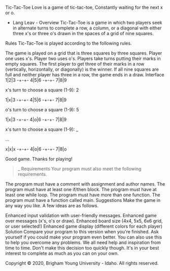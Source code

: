 Tic-Tac-Toe
Love is a game of tic-tac-toe,
Constantly waiting for the next x or o.

- Lang Leav -
Overview
Tic-Tac-Toe is a game in which two players seek in alternate turns to complete a row, a column, or a diagonal with either three x's or three o's drawn in the spaces of a grid of nine squares.

Rules
Tic-Tac-Toe is played according to the following rules.

The game is played on a grid that is three squares by three squares.
Player one uses x's. Player two uses o's.
Players take turns putting their marks in empty squares.
The first player to get three of their marks in a row (vertically, horizontally, or diagonally) is the winner.
If all nine squares are full and neither player has three in a row, the game ends in a draw.
Interface
1|2|3
-+-+-
4|5|6
-+-+-
7|8|9

x's turn to choose a square (1-9): 2

1|x|3
-+-+-
4|5|6
-+-+-
7|8|9

o's turn to choose a square (1-9): 5

1|x|3
-+-+-
4|o|6
-+-+-
7|8|9

x's turn to choose a square (1-9): _

...

x|x|x
-+-+-
4|o|6
-+-+-
7|8|o

Good game. Thanks for playing!
> _
Requirements
Your program must also meet the following requirements.

The program must have a comment with assignment and author names.
The program must have at least one if/then block.
The program must have at least one while loop.
The program must have more than one function.
The program must have a function called main.
Suggestions
Make the game in any way you like. A few ideas are as follows.

Enhanced input validation with user-friendly messages.
Enhanced game over messages (x's, o's or draw).
Enhanced board size (4x4, 5x5, 6x6 grid, or user selected!)
Enhanced game display (different colors for each player)
Solution
Compare your program to this version when you're finished. Ask yourself if you could make your program even better. You can also use this to help you overcome any problems. We all need help and inspiration from time to time. Don't make this decision too quickly though. It's in your best interest to complete as much as you can on your own.

Copyright © 2020, Brigham Young University - Idaho. All rights reserved.
